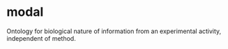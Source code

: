 # modal
Ontology for biological nature of information from an experimental activity, independent of method.
